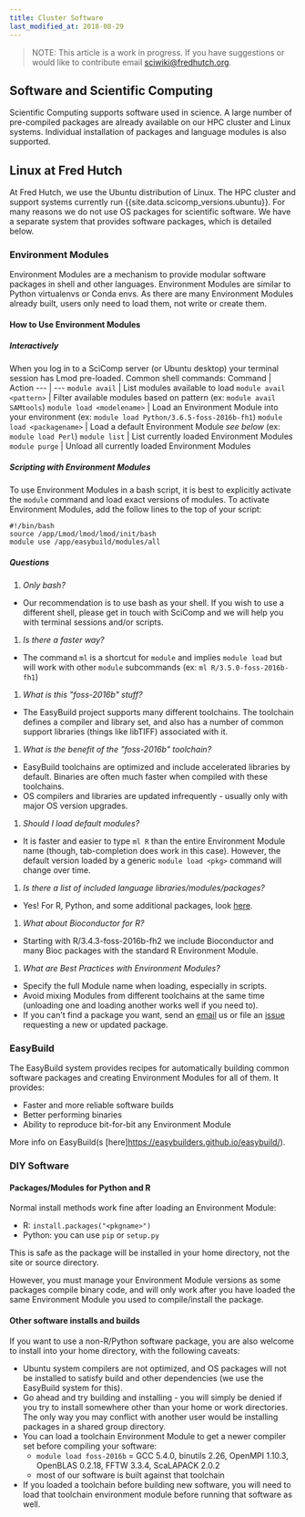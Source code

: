 ```yaml
---
title: Cluster Software
last_modified_at: 2018-08-29
---
```



>NOTE: This article is a work in progress. If you have suggestions or would like to contribute email [sciwiki@fredhutch.org](mailto://sciwiki@fredhutch.org).  

## Software and Scientific Computing
Scientific Computing supports software used in science. A large number of pre-compiled packages are already available on our HPC cluster and Linux systems. Individual installation of packages and language modules is also supported.

## Linux at Fred Hutch
<!--Brief description of Fred Hutch policies and choices around Linux.-->
At Fred Hutch, we use the Ubuntu distribution of Linux. The HPC cluster and support systems currently run {{site.data.scicomp_versions.ubuntu}}. For many reasons we do not use OS packages for scientific software. We have a separate system that provides software packages, which is detailed below.

### Environment Modules
Environment Modules are a mechanism to provide modular software packages in shell and other languages. Environment Modules are similar to Python virtualenvs or Conda envs. As there are many Environment Modules already built, users only need to load them, not write or create them.

#### How to Use Environment Modules
##### Interactively
When you log in to a SciComp server (or Ubuntu desktop) your terminal session has Lmod pre-loaded. Common shell commands:
Command | Action
--- | ---
`module avail` | List modules available to load
`module avail <pattern>` | Filter available modules based on pattern (ex: `module avail SAMtools`)
`module load <modelename>` | Load an Environment Module into your environment (ex: `module load Python/3.6.5-foss-2016b-fh1`)
`module load <packagename>` | Load a default Environment Module *see below* (ex: `module load Perl`)
`module list` | List currently loaded Environment Modules
`module purge` | Unload all currently loaded Environment Modules

##### Scripting with Environment Modules
To use Environment Modules in a bash script, it is best to explicitly activate the `module` command and load exact versions of modules. To activate Environment Modules, add the follow lines to the top of your script:
```
#!/bin/bash
source /app/Lmod/lmod/lmod/init/bash
module use /app/easybuild/modules/all
```

##### Questions
<!--We should have a single "how to get help from SciComp page" and link here.-->
1. *Only bash?*
  - Our recommendation is to use bash as your shell. If you wish to use a different shell, please get in touch with SciComp and we will help you with terminal sessions and/or scripts.
1. *Is there a faster way?*
  - The command `ml` is a shortcut for `module` and implies `module load` but will work with other `module` subcommands (ex: `ml R/3.5.0-foss-2016b-fh1`)
1. *What is this "foss-2016b" stuff?*
  - The EasyBuild project supports many different toolchains. The toolchain defines a compiler and library set, and also has a number of common support libraries (things like libTIFF) associated with it.
1. *What is the benefit of the "foss-2016b" toolchain?*
  - EasyBuild toolchains are optimized and include accelerated libraries by default. Binaries are often much faster when compiled with these toolchains.
  - OS compilers and libraries are updated infrequently - usually only with major OS version upgrades.
1. *Should I load default modules?*
  - It is faster and easier to type `ml R` than the entire Environment Module name (though, tab-completion does work in this case). However, the default version loaded by a generic `module load <pkg>` command will change over time.
1. *Is there a list of included language libraries/modules/packages?*
  - Yes! For R, Python, and some additional packages, look [here](https://fredhutch.gihub.io/easybuild-life-sciences).
1. *What about Bioconductor for R?*
  - Starting with R/3.4.3-foss-2016b-fh2 we include Bioconductor and many Bioc packages with the standard R Environment Module.
1. *What are Best Practices with Environment Modules?*
  - Specify the full Module name when loading, especially in scripts.
  - Avoid mixing Modules from different toolchains at the same time (unloading one and loading another works well if you need to).
  - If you can't find a package you want, send an [email](mailto://scicomp@fredhutch.org) us or file an [issue](https://github.com/FredHutch/easybuild-life-sciences) requesting a new or updated package.

### EasyBuild
The EasyBuild system provides recipes for automatically building common software packages and creating Environment Modules for all of them. It provides:
- Faster and more reliable software builds
- Better performing binaries
- Ability to reproduce bit-for-bit any Environment Module

More info on EasyBuild(s [here]https://easybuilders.github.io/easybuild/).

### DIY Software

#### Packages/Modules for Python and R
Normal install methods work fine after loading an Environment Module:

- R: `install.packages("<pkgname>")`
- Python: you can use `pip` or `setup.py`

This is safe as the package will be installed in your home directory, not the site or source directory.

However, you must manage your Environment Module versions as some packages compile binary code, and will only work after you have loaded the same Environment Module you used to compile/install the package.

#### Other software installs and builds
If you want to use a non-R/Python software package, you are also welcome to install into your home directory, with the following caveats:

- Ubuntu system compilers are not optimized, and OS packages will not be installed to satisfy build and other dependencies (we use the EasyBuild system for this).
- Go ahead and try building and installing - you will simply be denied if you try to install somewhere other than your home or work directories. The only way you may conflict with another user would be installing packages in a shared group directory.
- You can load a toolchain Environment Module to get a newer compiler set before compiling your software:
  - `module load foss-2016b` = GCC 5.4.0, binutils 2.26, OpenMPI 1.10.3, OpenBLAS 0.2.18, FFTW 3.3.4, ScaLAPACK 2.0.2
  - most of our software is built against that toolchain
- If you loaded a toolchain before building new software, you will need to load that toolchain environment module before running that software as well.
